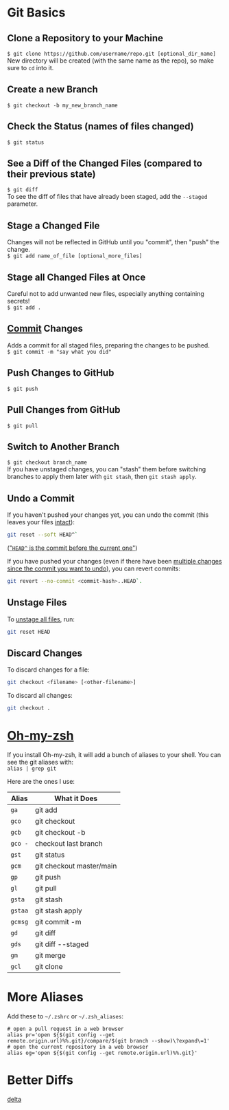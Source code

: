 # Git Basics
## Clone a Repository to your Machine
`$ git clone https://github.com/username/repo.git [optional_dir_name]`  
New directory will be created (with the same name as the repo), so make sure to `cd` into it.

## Create a new Branch
`$ git checkout -b my_new_branch_name`

## Check the Status (names of files changed)
`$ git status`  

## See a Diff of the Changed Files (compared to their previous state)
`$ git diff`  
To see the diff of files that have already been staged, add the `--staged` parameter.

## Stage a Changed File
Changes will not be reflected in GitHub until you "commit", then "push" the change.  
`$ git add name_of_file [optional_more_files]`

## Stage all Changed Files at Once
Careful not to add unwanted new files, especially anything containing secrets!  
`$ git add .`

## [Commit](https://chris.beams.io/posts/git-commit) Changes
Adds a commit for all staged files, preparing the changes to be pushed.  
`$ git commit -m "say what you did"`

## Push Changes to GitHub
`$ git push`

## Pull Changes from GitHub
`$ git pull`

## Switch to Another Branch
`$ git checkout branch_name`  
If you have unstaged changes, you can "stash" them before switching branches to apply them later with `git stash`, then `git stash apply`.

## Undo a Commit
If you haven't pushed your changes yet, you can undo the commit (this leaves your files [intact](https://stackoverflow.com/a/2845739/4151489)):  
```sh
git reset --soft HEAD^`
```
(["`HEAD^` is the commit before the current one"](https://stackoverflow.com/a/2846154/4151489))

If you have pushed your changes (even if there have been [multiple changes since the commit you want to undo](https://stackoverflow.com/a/21718540/4151489)), you can revert commits:
```sh
git revert --no-commit <commit-hash>..HEAD`.
```
## Unstage Files
To [unstage all files](https://stackoverflow.com/a/21396698/4151489), run:
```sh
git reset HEAD
```
## Discard Changes
To discard changes for a file:
```sh
git checkout <filename> [<other-filename>]
```
To discard all changes:
```sh
git checkout . 
```

# [Oh-my-zsh](https://ohmyz.sh/)
If you install Oh-my-zsh, it will add a bunch of aliases to your shell. You can see the git aliases with:  
`alias | grep git`

Here are the ones I use:

Alias | What it Does
-|-
`ga` | git add
`gco` | git checkout
`gcb` | git checkout -b
`gco -` | checkout last branch
`gst` | git status
`gcm` | git checkout master/main
`gp` | git push
`gl` | git pull
`gsta` | git stash
`gstaa` | git stash apply
`gcmsg` | git commit -m
`gd` | git diff
`gds` | git diff --staged
`gm` | git merge
`gcl` | git clone

# More Aliases
Add these to `~/.zshrc` or `~/.zsh_aliases`:
```
# open a pull request in a web browser
alias pr='open ${$(git config --get remote.origin.url)%%.git}/compare/$(git branch --show)\?expand\=1'
# open the current repository in a web browser
alias og='open ${$(git config --get remote.origin.url)%%.git}'
```

# Better Diffs
[delta](https://github.com/dandavison/delta#readme)
